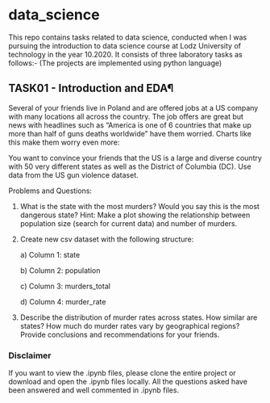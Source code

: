 # data_science
This repo contains tasks related to data science, conducted when I was pursuing the introduction to data science course at Lodz University of technology in the year 10.2020. It consists of three laboratory tasks as follows:- (The projects are implemented using python language)

## TASK01 - Introduction and EDA¶
Several of your friends live in Poland and are offered jobs at a US company with many locations all across the country. The job offers are great but news with headlines such as “America is one of 6 countries that make up more than half of guns deaths worldwide” have them worried. Charts like this make them worry even more:

You want to convince your friends that the US is a large and diverse country with 50 very different states as well as the District of Columbia (DC). Use data from the US gun violence dataset.

Problems and Questions:

1) What is the state with the most murders? Would you say this is the most dangerous state? Hint: Make a plot showing the relationship between population size (search for current data) and number of murders.

2) Create new csv dataset with the following structure:

    a) Column 1: state

    b) Column 2: population

    c) Column 3: murders_total

    d) Column 4: murder_rate

3) Describe the distribution of murder rates across states. How similar are states? How much do murder rates vary by geographical regions? Provide conclusions and recommendations for your friends.

### Disclaimer
If you want to view the .ipynb files, please clone the entire project or download and open the .ipynb files locally. All the questions asked have been answered and well commented in .ipynb files.
